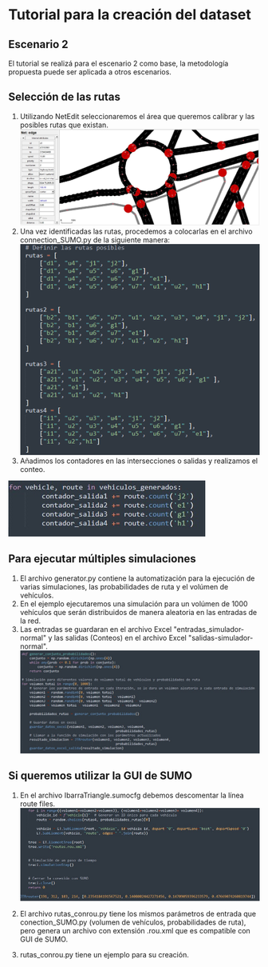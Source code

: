 # Tutorial para la creación del dataset

## Escenario 2
El tutorial se realizá para el escenario 2 como base, la metodología propuesta puede ser aplicada a otros escenarios.
## Selección de las rutas
1. Utilizando NetEdit seleccionaremos el área que queremos calibrar y las posibles rutas que existan.
![Logo de mi proyecto](https://github.com/Stevendlc99/Calibration-SUMO/raw/main/Images/netedit.jpeg)
3. Una vez identificadas las rutas, procedemos a colocarlas en el archivo connection_SUMO.py de la siguiente manera:
![Logo de mi proyecto](https://github.com/Stevendlc99/Calibration-SUMO/raw/main/Images/rutas.png)
5. Añadimos los contadores en las intersecciones o salidas y realizamos el conteo.
   
![Logo de mi proyecto](https://github.com/Stevendlc99/Calibration-SUMO/raw/main/Images/contadores.jpeg)
## Para ejecutar múltiples simulaciones

1. El archivo generator.py contiene la automatización para la ejecución de varias simulaciones, las probabilidades de ruta y el volúmen de vehículos.
2. En el ejemplo ejecutaremos una simulación para un volúmen de 1000 vehículos que serán distribuidos de manera aleatoria en las entradas de la red.
3. Las entradas se guardaran en el archivo Excel "entradas_simulador-normal" y las salidas (Conteos) en el archivo Excel "salidas-simulador-normal".
![Logo de mi proyecto](https://github.com/Stevendlc99/Calibration-SUMO/raw/main/Images/generador.jpeg)
## Si queremos utilizar la GUI de SUMO 
1. En el archivo IbarraTriangle.sumocfg debemos descomentar la línea route files.
![Logo de mi proyecto](https://github.com/Stevendlc99/Calibration-SUMO/raw/main/Images/rou.jpeg)
3. El archivo rutas_conrou.py tiene los mismos parámetros de entrada que conection_SUMO.py (volumen de vehículos, probabilidades de ruta), pero genera un archivo con extensión .rou.xml que es compatible con GUI de SUMO.

5. rutas_conrou.py tiene un ejemplo para su creación. 

